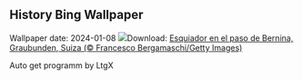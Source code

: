 ## History Bing Wallpaper
Wallpaper date: 2024-01-08
![](https://www.bing.com/th?id=OHR.BerninaPass_ES-ES9729899080_UHD.jpg&w=1000)Download: [Esquiador en el paso de Bernina, Graubunden, Suiza (© Francesco Bergamaschi/Getty Images)](https://www.bing.com/th?id=OHR.BerninaPass_ES-ES9729899080_UHD.jpg)

Auto get programm by LtgX
